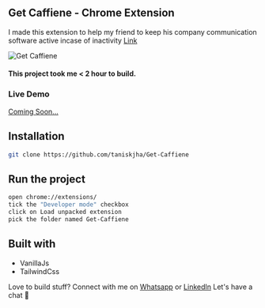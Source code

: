 ## Get Caffiene - Chrome Extension

I made this extension to help my friend to keep his company communication software active incase of inactivity [Link](https://comingsoon.com)

![Get Caffiene](https://user-images.githubusercontent.com/54271649/109291607-2f861d00-784f-11eb-90d2-cdd621165ffa.png)

#### This project took me < 2 hour to build.

### Live Demo
[Coming Soon...](#)

## Installation
```bash
git clone https://github.com/taniskjha/Get-Caffiene
```

## Run the project
```bash
open chrome://extensions/
tick the "Developer mode" checkbox
click on Load unpacked extension
pick the folder named Get-Caffiene
```

## Built with 

- VanillaJs
- TailwindCss

Love to build stuff? Connect with me on [Whatsapp](https://wa.me/+916363438885) or [LinkedIn](https://www.linkedin.com/in/tanisk-jha-4442021a0/)
Let's have a chat 😬
